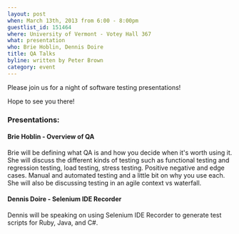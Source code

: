 ```yaml
---
layout: post
when: March 13th, 2013 from 6:00 - 8:00pm
guestlist_id: 151464
where: University of Vermont - Votey Hall 367
what: presentation
who: Brie Hoblin, Dennis Doire
title: QA Talks
byline: written by Peter Brown
category: event
---
```


Please join us for a night of software testing presentations!

Hope to see you there!

### Presentations:

#### Brie Hoblin - Overview of QA

Brie will be defining what QA is and how you decide when it's worth using it.
She will discuss the different kinds of testing such as functional testing and
regression testing, load testing, stress testing. Positive negative and edge cases.
Manual and automated testing and a little bit on why you use each.
She will also be discussing testing in an agile context vs waterfall.

#### Dennis Doire - Selenium IDE Recorder

Dennis will be speaking on using Selenium IDE Recorder to generate test scripts for Ruby, Java, and C#.
